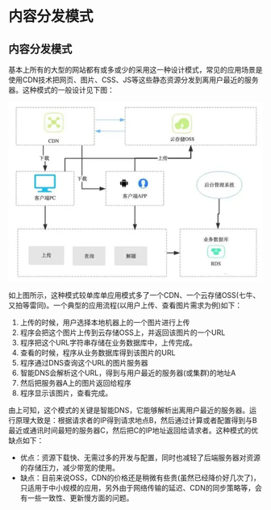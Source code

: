 # 内容分发模式

## **内容分发模式**

基本上所有的大型的网站都有或多或少的采用这一种设计模式，常见的应用场景是使用CDN技术把网页、图片、CSS、JS等这些静态资源分发到离用户最近的服务器。这种模式的一般设计见下图：

![](../.gitbook/assets/image%20%28131%29.png)

如上图所示，这种模式较单库单应用模式多了一个CDN、一个云存储OSS\(七牛、又拍等雷同\)。一个典型的应用流程\(以用户上传、查看图片需求为例\)如下：

1. 上传的时候，用户选择本地机器上的一个图片进行上传
2. 程序会把这个图片上传到云存储OSS上，并返回该图片的一个URL
3. 程序把这个URL字符串存储在业务数据库中，上传完成。
4. 查看的时候，程序从业务数据库得到该图片的URL
5. 程序通过DNS查询这个URL的图片服务器
6. 智能DNS会解析这个URL，得到与用户最近的服务器\(或集群\)的地址A
7. 然后把服务器A上的图片返回给程序
8. 程序显示该图片，查看完成。

由上可知，这个模式的关键是智能DNS，它能够解析出离用户最近的服务器。运行原理大致是：根据请求者的IP得到请求地点B，然后通过计算或者配置得到与B最近或通讯时间最短的服务器C，然后把C的IP地址返回给请求者。这种模式的优缺点如下：

* 优点：资源下载快、无需过多的开发与配置，同时也减轻了后端服务器对资源的存储压力，减少带宽的使用。
* 缺点：目前来说OSS，CDN的价格还是稍微有些贵\(虽然已经降价好几次了\)，只适用于中小规模的应用，另外由于网络传输的延迟、CDN的同步策略等，会有一些一致性、更新慢方面的问题。

